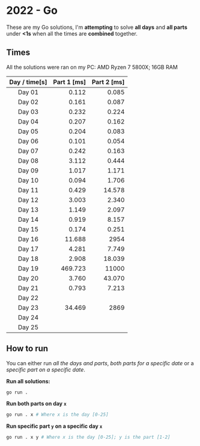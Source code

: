 # 2022 - Go

These are my Go solutions, I'm **attempting** to solve **all days** and **all parts** under **<1s** when all the times are **combined** together.

## Times

All the solutions were ran on my PC: AMD Ryzen 7 5800X; 16GB RAM

| **Day / time[s]** | **Part 1 [ms]** | **Part 2 [ms]** |
| :---------------: | --------------: | --------------: |
|      Day 01       |           0.112 |           0.085 |
|      Day 02       |           0.161 |           0.087 |
|      Day 03       |           0.232 |           0.224 |
|      Day 04       |           0.207 |           0.162 |
|      Day 05       |           0.204 |           0.083 |
|      Day 06       |           0.101 |           0.054 |
|      Day 07       |           0.242 |           0.163 |
|      Day 08       |           3.112 |           0.444 |
|      Day 09       |           1.017 |           1.171 |
|      Day 10       |           0.094 |           1.706 |
|      Day 11       |           0.429 |          14.578 |
|      Day 12       |           3.003 |           2.340 |
|      Day 13       |           1.149 |           2.097 |
|      Day 14       |           0.919 |           8.157 |
|      Day 15       |           0.174 |           0.251 |
|      Day 16       |          11.688 |            2954 |
|      Day 17       |           4.281 |           7.749 |
|      Day 18       |           2.908 |          18.039 |
|      Day 19       |         469.723 |           11000 |
|      Day 20       |           3.760 |          43.070 |
|      Day 21       |           0.793 |           7.213 |
|      Day 22       |                 |                 |
|      Day 23       |          34.469 |            2869 |
|      Day 24       |                 |                 |
|      Day 25       |                 |                 |

## How to run

You can either run _all the days and parts_, _both parts for a specific date_ or a _specific part on a specific date_.

**Run all solutions:**

```bash
go run .
```

**Run both parts on day `x`**

```bash
go run . x # Where x is the day [0-25]
```

**Run specific part `y` on a specific day `x`**

```bash
go run . x y # Where x is the day [0-25]; y is the part [1-2]
```
